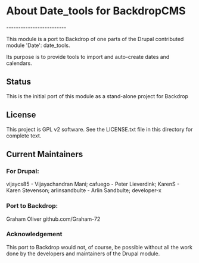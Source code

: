 <h1>About Date_tools for BackdropCMS</h1>
-------------------------

This module is a port to Backdrop of one parts of the Drupal contributed module 'Date': date_tools.

Its purpose is to provide tools to import and auto-create dates and calendars.


<h2>Status</h2>

This is the initial port of this module as a stand-alone project for Backdrop



<h2>License</h2>

This project is GPL v2 software. See the LICENSE.txt file in this directory for complete text.
    
    
<h2>Current Maintainers</h2>

<h3>For Drupal:</h3>

vijaycs85 - Vijayachandran Mani;  cafuego - Peter Lieverdink;  KarenS - Karen Stevenson;  arlinsandbulte - Arlin Sandbulte;  developer-x


<h3>Port to Backdrop:</h3>
Graham Oliver github.com/Graham-72

<h3>Acknowledgement</h3>

This port to Backdrop would not, of course, be possible without all the work done by the developers and maintainers of the Drupal module.
